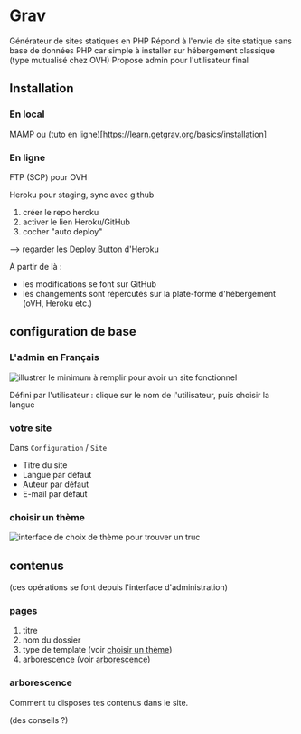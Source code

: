# Grav

Générateur de sites statiques en PHP
Répond à l'envie de site statique sans base de données
PHP car simple à installer sur hébergement classique (type mutualisé chez OVH)
Propose admin pour l'utilisateur final

## Installation

### En local

MAMP ou (tuto en ligne)[https://learn.getgrav.org/basics/installation]

### En ligne

FTP (SCP) pour OVH

Heroku pour staging, sync avec github 

1. créer le repo heroku
1. activer le lien Heroku/GitHub
1. cocher "auto deploy"

--> regarder les [Deploy Button][] d'Heroku

À partir de là :

- les modifications se font sur GitHub
- les changements sont répercutés sur la plate-forme d'hébergement (oVH, Heroku etc.)

## configuration de base

### L'admin en Français

![illustrer le minimum à remplir pour avoir un site fonctionnel](#)

Défini par l'utilisateur : clique sur le nom de l'utilisateur, puis choisir la langue

### votre site

Dans `Configuration` / `Site`

* Titre du site
* Langue par défaut
* Auteur par défaut  
* E-mail par défaut

### choisir un thème

![interface de choix de thème pour trouver un truc](#)


## contenus

(ces opérations se font depuis l'interface d'administration)

### pages

1. titre
1. nom du dossier
1. type de template (voir [choisir un thème](#))
1. arborescence (voir [arborescence](#))

### arborescence

Comment tu disposes tes contenus dans le site.

(des conseils ?)



[Deploy Button]: https://devcenter.heroku.com/articles/heroku-button
